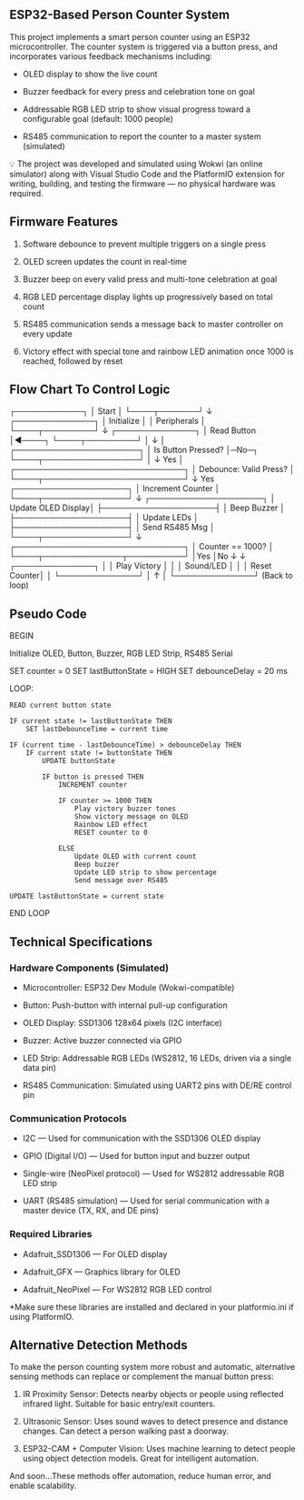 ## ESP32-Based Person Counter System

This project implements a smart person counter using an ESP32 microcontroller. The counter system is triggered via a button press, and incorporates various feedback mechanisms including:

- OLED display to show the live count

- Buzzer feedback for every press and celebration tone on goal

- Addressable RGB LED strip to show visual progress toward a configurable goal (default: 1000 people)

- RS485 communication to report the counter to a master system (simulated)

💡 The project was developed and simulated using Wokwi (an online simulator) along with Visual Studio Code and the PlatformIO extension for writing, building, and testing the firmware — no physical hardware was required.



## Firmware Features

1. Software debounce to prevent multiple triggers on a single press

2. OLED screen updates the count in real-time

3. Buzzer beep on every valid press and multi-tone celebration at goal

4. RGB LED percentage display lights up progressively based on total count

5. RS485 communication sends a message back to master controller on every update

6. Victory effect with special tone and rainbow LED animation once 1000 is reached, followed by reset



## Flow Chart To Control Logic

┌────────────┐
│ Start      │
└────┬───────┘
     ↓
┌──────────────┐
│ Initialize   │
│ Peripherals  │
└────┬─────────┘
     ↓
┌──────────────┐
│ Read Button  │◄────┐
└────┬─────────┘     │
     ↓               │
┌──────────────────────┐
│ Is Button Pressed?   │─No─┐
└────┬─────────────────┘    │
     ↓ Yes                  │
┌──────────────────────────────┐
│ Debounce: Valid Press?       │
└────┬─────────────────────────┘
     ↓ Yes
┌────────────────────┐
│ Increment Counter  │
└────┬───────────────┘
     ↓
┌────────────────────┐
│ Update OLED Display│
├────────────────────┤
│ Beep Buzzer        │
├────────────────────┤
│ Update LEDs        │
├────────────────────┤
│ Send RS485 Msg     │
└────┬───────────────┘
     ↓
┌──────────────────────────────┐
│ Counter == 1000?             │
└────┬──────────────┬──────────┘
     │Yes           │No
     ↓              ↓
┌──────────────┐    │
│ Play Victory │    │
│ Sound/LED    │    │
│ Reset Counter│    │
└──────────────┘    │
     ↑              │
     └──────────────┘ (Back to loop)


## Pseudo Code

BEGIN

Initialize OLED, Button, Buzzer, RGB LED Strip, RS485 Serial

SET counter = 0
SET lastButtonState = HIGH
SET debounceDelay = 20 ms

LOOP:

    READ current button state

    IF current state != lastButtonState THEN
        SET lastDebounceTime = current time

    IF (current time - lastDebounceTime) > debounceDelay THEN
        IF current state != buttonState THEN
            UPDATE buttonState

            IF button is pressed THEN
                INCREMENT counter

                IF counter >= 1000 THEN
                    Play victory buzzer tones
                    Show victory message on OLED
                    Rainbow LED effect
                    RESET counter to 0

                ELSE
                    Update OLED with current count
                    Beep buzzer
                    Update LED strip to show percentage
                    Send message over RS485

    UPDATE lastButtonState = current state

END LOOP

## Technical Specifications
### Hardware Components (Simulated)

- Microcontroller: ESP32 Dev Module (Wokwi-compatible)

- Button: Push-button with internal pull-up configuration

- OLED Display: SSD1306 128x64 pixels (I2C interface)

- Buzzer: Active buzzer connected via GPIO

- LED Strip: Addressable RGB LEDs (WS2812, 16 LEDs, driven via a single data pin)

- RS485 Communication: Simulated using UART2 pins with DE/RE control pin

### Communication Protocols

- I2C — Used for communication with the SSD1306 OLED display

- GPIO (Digital I/O) — Used for button input and buzzer output

- Single-wire (NeoPixel protocol) — Used for WS2812 addressable RGB LED strip

- UART (RS485 simulation) — Used for serial communication with a master device (TX, RX, and DE pins)

### Required Libraries

- Adafruit_SSD1306 — For OLED display

- Adafruit_GFX — Graphics library for OLED

- Adafruit_NeoPixel — For WS2812 RGB LED control


*Make sure these libraries are installed and declared in your platformio.ini if using PlatformIO.


## Alternative Detection Methods

To make the person counting system more robust and automatic, alternative sensing methods can replace or complement the manual button press:

1. IR Proximity Sensor: Detects nearby objects or people using reflected infrared light. Suitable for basic entry/exit counters.

2. Ultrasonic Sensor: Uses sound waves to detect presence and distance changes. Can detect a person walking past a doorway.

3. ESP32-CAM + Computer Vision: Uses machine learning to detect people using object detection models. Great for intelligent automation.

And soon...These methods offer automation, reduce human error, and enable scalability.
